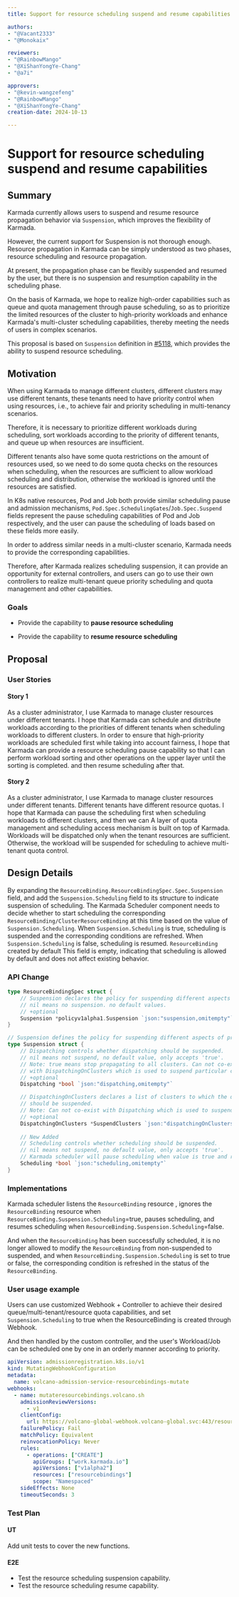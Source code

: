 ```yaml
---
title: Support for resource scheduling suspend and resume capabilities

authors:
- "@Vacant2333"
- "@Monokaix"

reviewers:
- "@RainbowMango"
- "@XiShanYongYe-Chang"
- "@a7i"

approvers:
- "@kevin-wangzefeng"
- "@RainbowMango"
- "@XiShanYongYe-Chang"
creation-date: 2024-10-13

---
```


# Support for resource scheduling suspend and resume capabilities

## Summary

<!--
Karmada 目前已经允许用户通过 Suspension 来暂停和恢复资源的 propagation 行为，这提高了 Karmada 的灵活性。

但是目前 Suspension 支持的不够彻底，在 Karmada 中资源的分发可以简单理解为两个阶段，资源的调度和资源的传播。

目前传播阶段可以较为灵活的由用户暂停和恢复，但是没有在调度阶段，没有提供暂停和恢复的能力。

我们希望在 Karmada 的基础之上，通过暂停调度的方式，实现队列和配额管理等高阶能力，从而将集群有限的资源优先调度给高优先级的工作负载，增强 Karmada 在多集群调度的能力，从而满足用户在复杂场景下的需求。

本文基于 [#5118](https://github.com/karmada-io/karmada/pull/5118) 在其中的 Suspension 基础之上，提供了暂停资源调度的能力。
-->

Karmada currently allows users to suspend and resume resource propagation behavior via `Suspension`, which improves the flexibility of Karmada.

However, the current support for Suspension is not thorough enough. Resource propagation in Karmada can be simply understood as two phases, resource scheduling and resource propagation.

At present, the propagation phase can be flexibly suspended and resumed by the user, but there is no suspension and resumption capability in the scheduling phase.

On the basis of Karmada, we hope to realize high-order capabilities such as queue and quota management through pause scheduling, so as to prioritize the limited resources of the cluster to high-priority workloads and enhance Karmada's multi-cluster scheduling capabilities, thereby meeting the needs of users in complex scenarios.

This proposal is based on `Suspension` definition in [#5118](https://github.com/karmada-io/karmada/pull/5118), which provides the ability to suspend resource scheduling.

## Motivation

<!--

当使用Karmada管理不同的集群时，不同的集群可能对用着不同的租户，这些租户在使用资源时需要有优先级的控制，即实现多租场景下公平和优先级调度，
因此需要在调度的时候对不同的工作负载进行优先级的区分，根据不同租户的优先级进行工作负载排序，并且在资源不足时进行排队等待。

不同的租户对资源的使用量也有一些配额限制，因此需要调度时对资源进行一些配额校验，当资源足够时才允许工作负载的调度和下发，否则就忽略工作负载，直到资源得到满足。

在K8s原生的资源中，Pod和Job都提供了类似的调度暂停和准入机制，Pod.Spec.SchedulingGates/Job.Spec.Suspend 字段分别表示了Pod和Job的暂停调度能力，用户可以较为轻松的基于这些字段来暂停负载的调度，
为了在多集群场景解决类似的需求，Karmada也需要提供相应的能力。

因此Karmada实现调度暂停后，就可以给外部controller提供一个契机，用户就可以去使用自己的 Controller，实现多租户队列优先级调度和配额管理等能力。

-->

When using Karmada to manage different clusters, different clusters may use different tenants, these tenants need to have priority control when using resources, i.e., to achieve fair and priority scheduling in multi-tenancy scenarios.

Therefore, it is necessary to prioritize different workloads during scheduling, sort workloads according to the priority of different tenants, and queue up when resources are insufficient.

Different tenants also have some quota restrictions on the amount of resources used, so we need to do some quota checks on the resources when scheduling, when the resources are sufficient to allow workload scheduling and distribution, otherwise the workload is ignored until the resources are satisfied.

In K8s native resources, Pod and Job both provide similar scheduling pause and admission mechanisms, `Pod.Spec.SchedulingGates`/`Job.Spec.Suspend` fields represent the pause scheduling capabilities of Pod and Job respectively, and the user can pause the scheduling of loads based on these fields more easily.

In order to address similar needs in a multi-cluster scenario, Karmada needs to provide the corresponding capabilities.

Therefore, after Karmada realizes scheduling suspension, it can provide an opportunity for external controllers, and users can go to use their own controllers to realize multi-tenant queue priority scheduling and quota management and other capabilities.

### Goals

- Provide the capability to **pause resource scheduling**

- Provide the capability to **resume resource scheduling**

## Proposal

### User Stories

#### Story 1

<!--
作为一名集群管理员，我使用Karmada纳管了不同租户下的集群资源，我希望Karmada在调度工作负载到不同集群时，可以根据不同租户的优先级进行作业调度和分发，
以保证高优先级的工作负载优先调度，同时兼顾公平性，因此我希望Karmada可以提供一种资源调度暂停的能力，这样我可以在上层进行工作负载的排序等操作，待排完序
之后再恢复调度。
-->

As a cluster administrator, I use Karmada to manage cluster resources under different tenants. I hope that Karmada can schedule and distribute workloads according to the priorities of different tenants when scheduling workloads to different clusters.
In order to ensure that high-priority workloads are scheduled first while taking into account fairness, I hope that Karmada can provide a resource scheduling pause capability so that I can perform workload sorting and other operations on the upper layer until the sorting is completed.
and then resume scheduling after that.

#### Story 2

<!--
作为一名集群管理员，我使用Karmada纳管了不同租户下的集群资源，不同租户可以使用的资源配额量不同，我希望Karmada在调度工作负载到不同集群时可以先暂停调度，然后我们在
Karmada之上构建一层配额管理和调度准入机制，只有租户资源足够时才进行工作负载的下发，否则保持工作负载暂停调度，以实现多租户的配额控制。
-->

As a cluster administrator, I use Karmada to manage cluster resources under different tenants. Different tenants have different resource quotas. I hope that Karmada can pause the scheduling first when scheduling workloads to different clusters, and then we can
A layer of quota management and scheduling access mechanism is built on top of Karmada. Workloads will be dispatched only when the tenant resources are sufficient. Otherwise, the workload will be suspended for scheduling to achieve multi-tenant quota control.

## Design Details

<!--
通过拓展 ResourceBinding.ResourceBindingSpec.Spec.Suspension字段，在其结构中加入 Suspension.Scheduling 字段来表示暂停调度，
Karmada Scheduler 组件需要根据 Suspension.Scheduling 的值来决定此时是否要开始调度对应的 ResourceBinding/ClusterResourceBinding，
当 Suspension.Scheduling 为true时，暂停调度，并刷新对用的condition，当 Suspension.Scheduling 为false时，恢复调度。默认创建的ResourceBinding
该字段为空，表示默认允许调度，从而不影响现有行为。
-->

By expanding the `ResourceBinding.ResourceBindingSpec.Spec.Suspension` field, and add the `Suspension.Scheduling` field to its structure to indicate suspension of scheduling.
The Karmada Scheduler component needs to decide whether to start scheduling the corresponding `ResourceBinding/ClusterResourceBinding` at this time based on the value of `Suspension.Scheduling`.
When `Suspension.Scheduling` is true, scheduling is suspended and the corresponding conditions are refreshed. When `Suspension.Scheduling` is false, scheduling is resumed. `ResourceBinding` created by default
This field is empty, indicating that scheduling is allowed by default and does not affect existing behavior.

### API Change

```go
type ResourceBindingSpec struct {
    // Suspension declares the policy for suspending different aspects of propagation.
    // nil means no suspension. no default values. 
    // +optional 
    Suspension *policyv1alpha1.Suspension `json:"suspension,omitempty"`
}

// Suspension defines the policy for suspending different aspects of propagation.
type Suspension struct {
    // Dispatching controls whether dispatching should be suspended.
    // nil means not suspend, no default value, only accepts 'true'.
    // Note: true means stop propagating to all clusters. Can not co-exist
    // with DispatchingOnClusters which is used to suspend particular clusters.
    // +optional
    Dispatching *bool `json:"dispatching,omitempty"`

    // DispatchingOnClusters declares a list of clusters to which the dispatching
    // should be suspended.
    // Note: Can not co-exist with Dispatching which is used to suspend all.
    // +optional
    DispatchingOnClusters *SuspendClusters `json:"dispatchingOnClusters,omitempty"`
	
    // New Added
    // Scheduling controls whether scheduling should be suspended.
    // nil means not suspend, no default value, only accepts 'true'.
    // Karmada scheduler will pause scheduling when value is true and resume scheduling when it's nil.
    Scheduling *bool `json:"scheduling,omitempty"`
}
```

### Implementations

<!--
Karmada scheduler监听rb状态，当ResourceBinding.Suspension.Scheduling=true时忽略该RB资源，暂停调度，当ResourceBinding.Suspension.Scheduling=false时恢复调度。
并且当RB已经调度成功后，不再允许修改rb从非暂停到暂停，同时ResourceBinding.Suspension.Scheduling设置为true或者false时，在RB中的status中刷新相应的condition。
-->
Karmada scheduler listens the `ResourceBinding` resource , ignores the `ResourceBinding` resource when `ResourceBinding.Suspension.Scheduling`=true, pauses scheduling, and resumes scheduling when `ResourceBinding.Suspension.Scheduling`=false.

And when the `ResourceBinding` has been successfully scheduled, it is no longer allowed to modify the `ResourceBinding` from non-suspended to suspended, and when `ResourceBinding.Suspension.Scheduling` is set to true or false, the corresponding condition is refreshed in the status of the `ResourceBinding`.

### User usage example

<!--
用户可以通过自定义的 Webhook + Controller 来实现自己期望的队列/多租户/资源配额能力，通过 Webhook 在 ResourceBinding 创建时将其 Suspension.Scheduling设置为true，
从而交由自定义的队列 Controller 处理，用户的 Workload/Job 就能够有序的按照如优先级来逐个调度。
-->

Users can use customized Webhook + Controller to achieve their desired queue/multi-tenant/resource quota capabilities, and set `Suspension.Scheduling` to true when the ResourceBinding is created through Webhook.

And then handled by the custom controller, and the user's Workload/Job can be scheduled one by one in an orderly manner according to priority.

```yaml
apiVersion: admissionregistration.k8s.io/v1
kind: MutatingWebhookConfiguration
metadata:
  name: volcano-admission-service-resourcebindings-mutate
webhooks:
  - name: mutateresourcebindings.volcano.sh
    admissionReviewVersions:
      - v1
    clientConfig:
      url: https://volcano-global-webhook.volcano-global.svc:443/resourcebindings/mutate
    failurePolicy: Fail
    matchPolicy: Equivalent
    reinvocationPolicy: Never
    rules:
      - operations: ["CREATE"]
        apiGroups: ["work.karmada.io"]
        apiVersions: ["v1alpha2"]
        resources: ["resourcebindings"]
        scope: "Namespaced"
    sideEffects: None
    timeoutSeconds: 3
```

### Test Plan

#### UT

Add unit tests to cover the new functions.

#### E2E

- Test the resource scheduling suspension capability.
- Test the resource scheduling resume capability.
